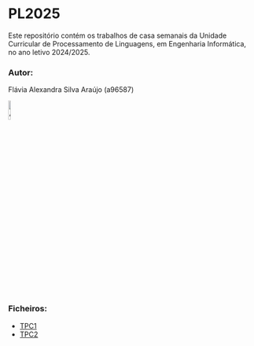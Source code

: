 # PL2025

Este repositório contém os trabalhos de casa semanais da Unidade Curricular de Processamento de Linguagens, em Engenharia Informática, no ano letivo 2024/2025.


### Autor:
Flávia Alexandra Silva Araújo (a96587)

<img src="https://avatars.githubusercontent.com/u/73347444?v=4" alt="Autora" width="10%">

### Ficheiros:
- [TPC1](https://github.com/flaviaraujo/PL2025/tree/main/TPC1)
- [TPC2](https://github.com/flaviaraujo/PL2025/tree/main/TPC2)
